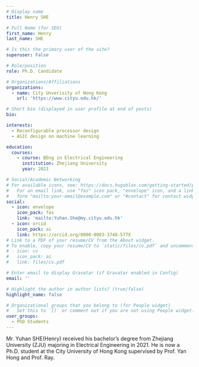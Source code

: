 ```yaml
---
# Display name
title: Henry SHE

# Full Name (for SEO)
first_name: Henry
last_name: SHE

# Is this the primary user of the site?
superuser: False

# Role/position
role: Ph.D. Candidate

# Organizations/Affiliations
organizations:
  - name: City Unverisity of Hong Kong
    url: 'https://www.cityu.edu.hk/'

# Short bio (displayed in user profile at end of posts)
bio: 

interests:
  - Reconfigurable processor design
  - ASIC design on machine learning 

education:
  courses:
    - course: BEng in Electrical Engineering
      institution: Zhejiang University
      year: 2021

# Social/Academic Networking
# For available icons, see: https://docs.hugoblox.com/getting-started/page-builder/#icons
#   For an email link, use "fas" icon pack, "envelope" icon, and a link in the
#   form "mailto:your-email@example.com" or "#contact" for contact widget.
social:
  - icon: envelope
    icon_pack: fas
    link: 'mailto:Yuhan.She@my.cityu.edu.hk'
  - icon: orcid
    icon_pack: ai
    link: https://orcid.org/0000-0003-3748-577X
# Link to a PDF of your resume/CV from the About widget.
# To enable, copy your resume/CV to `static/files/cv.pdf` and uncomment the lines below.
# - icon: cv
#   icon_pack: ai
#   link: files/cv.pdf

# Enter email to display Gravatar (if Gravatar enabled in Config)
email: ''

# Highlight the author in author lists? (true/false)
highlight_name: false

# Organizational groups that you belong to (for People widget)
#   Set this to `[]` or comment out if you are not using People widget.
user_groups:
  - PhD Students
---
```


Mr. Yuhan SHE(Henry) received his bachelor’s degree from Zhejiang University (ZJU) majoring in Electrical Engineering in 2021. He is now a Ph.D. student at the City University of Hong Kong supervised by Prof. Yan Hong and Prof. Ray.
